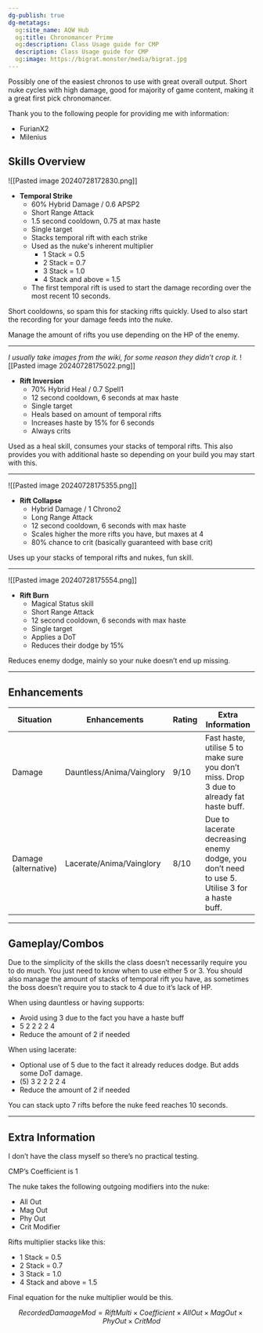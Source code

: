 ```yaml
---
dg-publish: true
dg-metatags:
  og:site_name: AQW Hub
  og:title: Chronomancer Prime
  og:description: Class Usage guide for CMP
  description: Class Usage guide for CMP
  og:image: https://bigrat.monster/media/bigrat.jpg
---
```

Possibly one of the easiest chronos to use with great overall output. Short nuke cycles with high damage, good for majority of game content, making it a great first pick chronomancer.

Thank you to the following people for providing me with information:
- FurianX2
- Milenius

## Skills Overview

![[Pasted image 20240728172830.png]]
- **Temporal Strike**
	- 60% Hybrid Damage / 0.6 APSP2
	- Short Range Attack
	- 1.5 second cooldown, 0.75 at max haste
	- Single target
	- Stacks temporal rift with each strike
	- Used as the nuke's inherent multiplier
		- 1 Stack = 0.5
		- 2 Stack = 0.7
		- 3 Stack = 1.0
		- 4 Stack and above = 1.5
	- The first temporal rift is used to start the damage recording over the most recent 10 seconds.

Short cooldowns, so spam this for stacking rifts quickly. Used to also start the recording for your damage feeds into the nuke. 

Manage the amount of rifts you use depending on the HP of the enemy.

---
*I usually take images from the wiki, for some reason they didn’t crop it.*
![[Pasted image 20240728175022.png]]
- **Rift Inversion**
	- 70% Hybrid Heal / 0.7 Spell1
	- 12 second cooldown, 6 seconds at max haste
	- Single target
	- Heals based on amount of temporal rifts
	- Increases haste by 15% for 6 seconds
	- Always crits

Used as a heal skill, consumes your stacks of temporal rifts. This also provides you with additional haste so depending on your build you may start with this.

---

![[Pasted image 20240728175355.png]]
- **Rift Collapse**
	- Hybrid Damage / 1 Chrono2
	- Long Range Attack
	- 12 second cooldown, 6 seconds with max haste
	- Scales higher the more rifts you have, but maxes at 4
	- 80% chance to crit (basically guaranteed with base crit)

Uses up your stacks of temporal rifts and nukes, fun skill.

---

![[Pasted image 20240728175554.png]]
- **Rift Burn**
	- Magical Status skill
	- Short Range Attack
	- 12 second cooldown, 6 seconds with max haste
	- Single target
	- Applies a DoT
	- Reduces their dodge by 15%

Reduces enemy dodge, mainly so your nuke doesn’t end up missing.

---

## Enhancements

| Situation            | Enhancements              | Rating | Extra Information                                                                            |
| -------------------- | ------------------------- | ------ | -------------------------------------------------------------------------------------------- |
| Damage               | Dauntless/Anima/Vainglory | 9/10   | Fast haste, utilise 5 to make sure you don’t miss. Drop 3 due to already fat haste buff.     |
| Damage (alternative) | Lacerate/Anima/Vainglory  | 8/10   | Due to lacerate decreasing enemy dodge, you don’t need to use 5. Utilise 3 for a haste buff. |

---
## Gameplay/Combos

Due to the simplicity of the skills the class doesn’t necessarily require you to do much. You just need to know when to use either 5 or 3. You should also manage the amount of stacks of temporal rift you have, as sometimes the boss doesn’t require you to stack to 4 due to it’s lack of HP.

When using dauntless or having supports:
- Avoid using 3 due to the fact you have a haste buff
- 5 2 2 2 2 4
- Reduce the amount of 2 if needed

When using lacerate:
- Optional use of 5 due to the fact it already reduces dodge. But adds some DoT damage.
- (5) 3 2 2 2 2 4
- Reduce the amount of 2 if needed

You can stack upto 7 rifts before the nuke feed reaches 10 seconds.

---
## Extra Information

I don’t have the class myself so there’s no practical testing.

CMP’s Coefficient is 1

The nuke takes the following outgoing modifiers into the nuke:
- All Out
- Mag Out
- Phy Out
- Crit Modifier

Rifts multiplier stacks like this:
- 1 Stack = 0.5
- 2 Stack = 0.7
- 3 Stack = 1.0
- 4 Stack and above = 1.5

Final equation for the nuke multiplier would be this.

$$
RecordedDamaageMod = RiftMulti \times Coefficient \times AllOut \times MagOut \times PhyOut \times CritMod
$$

